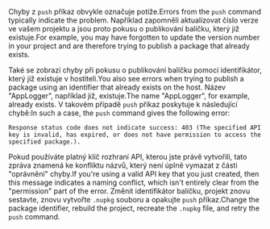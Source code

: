 <span data-ttu-id="ffa39-101">Chyby z `push` příkaz obvykle označuje potíže.</span><span class="sxs-lookup"><span data-stu-id="ffa39-101">Errors from the `push` command typically indicate the problem.</span></span> <span data-ttu-id="ffa39-102">Například zapomněli aktualizovat číslo verze ve vašem projektu a jsou proto pokusu o publikování balíčku, který již existuje.</span><span class="sxs-lookup"><span data-stu-id="ffa39-102">For example, you may have forgotten to update the version number in your project and are therefore trying to publish a package that already exists.</span></span>

<span data-ttu-id="ffa39-103">Také se zobrazí chyby při pokusu o publikování balíčku pomocí identifikátor, který již existuje v hostiteli.</span><span class="sxs-lookup"><span data-stu-id="ffa39-103">You also see errors when trying to publish a package using an identifier that already exists on the host.</span></span> <span data-ttu-id="ffa39-104">Název "AppLogger", například již, existuje.</span><span class="sxs-lookup"><span data-stu-id="ffa39-104">The name "AppLogger", for example, already exists.</span></span> <span data-ttu-id="ffa39-105">V takovém případě `push` příkaz poskytuje k následující chybě:</span><span class="sxs-lookup"><span data-stu-id="ffa39-105">In such a case, the `push` command gives the following error:</span></span>

```output
Response status code does not indicate success: 403 (The specified API key is invalid, has expired, or does not have permission to access the specified package.).
```

<span data-ttu-id="ffa39-106">Pokud používáte platný klíč rozhraní API, kterou jste právě vytvořili, tato zpráva znamená ke konfliktu názvů, který není úplně vymazat z části "oprávnění" chyby.</span><span class="sxs-lookup"><span data-stu-id="ffa39-106">If you're using a valid API key that you just created, then this message indicates a naming conflict, which isn't entirely clear from the "permission" part of the error.</span></span> <span data-ttu-id="ffa39-107">Změnit identifikátor balíčku, projekt znovu sestavte, znovu vytvořte `.nupkg` souboru a opakujte `push` příkaz.</span><span class="sxs-lookup"><span data-stu-id="ffa39-107">Change the package identifier, rebuild the project, recreate the `.nupkg` file, and retry the `push` command.</span></span>